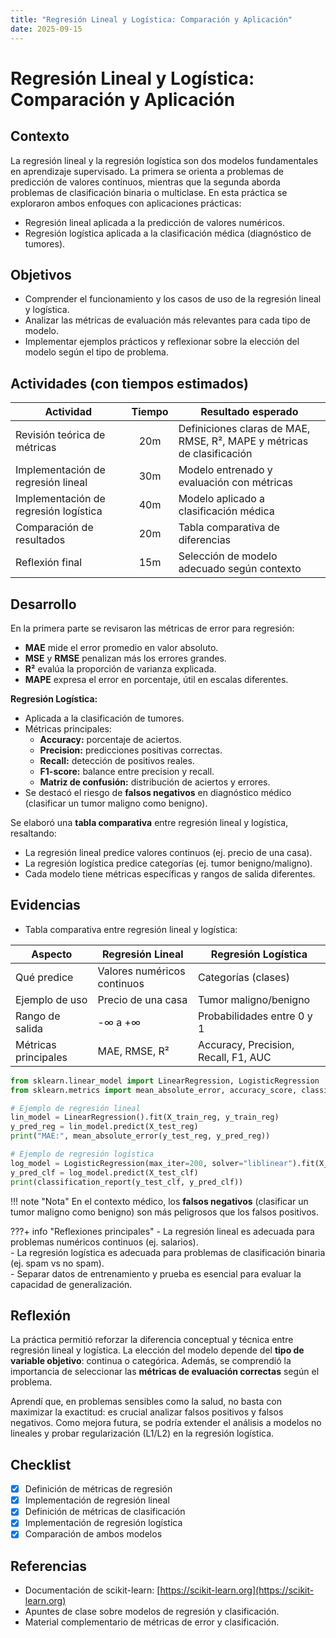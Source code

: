 ```yaml
---
title: "Regresión Lineal y Logística: Comparación y Aplicación"
date: 2025-09-15
---
```


# Regresión Lineal y Logística: Comparación y Aplicación

## Contexto
La regresión lineal y la regresión logística son dos modelos fundamentales en aprendizaje supervisado. La primera se orienta a problemas de predicción de valores continuos, mientras que la segunda aborda problemas de clasificación binaria o multiclase. En esta práctica se exploraron ambos enfoques con aplicaciones prácticas:  
- Regresión lineal aplicada a la predicción de valores numéricos.  
- Regresión logística aplicada a la clasificación médica (diagnóstico de tumores).  

## Objetivos
- Comprender el funcionamiento y los casos de uso de la regresión lineal y logística.  
- Analizar las métricas de evaluación más relevantes para cada tipo de modelo.  
- Implementar ejemplos prácticos y reflexionar sobre la elección del modelo según el tipo de problema.  

## Actividades (con tiempos estimados)

| Actividad                          | Tiempo | Resultado esperado                          |
|------------------------------------|:------:|---------------------------------------------|
| Revisión teórica de métricas        | 20m    | Definiciones claras de MAE, RMSE, R², MAPE y métricas de clasificación |
| Implementación de regresión lineal | 30m    | Modelo entrenado y evaluación con métricas  |
| Implementación de regresión logística | 40m  | Modelo aplicado a clasificación médica      |
| Comparación de resultados           | 20m    | Tabla comparativa de diferencias            |
| Reflexión final                     | 15m    | Selección de modelo adecuado según contexto |

## Desarrollo
En la primera parte se revisaron las métricas de error para regresión:  
- **MAE** mide el error promedio en valor absoluto.  
- **MSE** y **RMSE** penalizan más los errores grandes.  
- **R²** evalúa la proporción de varianza explicada.  
- **MAPE** expresa el error en porcentaje, útil en escalas diferentes.  

**Regresión Logística:**  
- Aplicada a la clasificación de tumores.  
- Métricas principales:  
  - **Accuracy:** porcentaje de aciertos.  
  - **Precision:** predicciones positivas correctas.  
  - **Recall:** detección de positivos reales.  
  - **F1-score:** balance entre precision y recall.  
  - **Matriz de confusión:** distribución de aciertos y errores.  
- Se destacó el riesgo de **falsos negativos** en diagnóstico médico (clasificar un tumor maligno como benigno).  

Se elaboró una **tabla comparativa** entre regresión lineal y logística, resaltando:  
- La regresión lineal predice valores continuos (ej. precio de una casa).  
- La regresión logística predice categorías (ej. tumor benigno/maligno).  
- Cada modelo tiene métricas específicas y rangos de salida diferentes.  

## Evidencias
- Tabla comparativa entre regresión lineal y logística:  

| **Aspecto**        | **Regresión Lineal**                | **Regresión Logística**                     |
|---------------------|-------------------------------------|---------------------------------------------|
| Qué predice         | Valores numéricos continuos         | Categorías (clases)                         |
| Ejemplo de uso      | Precio de una casa                  | Tumor maligno/benigno                       |
| Rango de salida     | -∞ a +∞                             | Probabilidades entre 0 y 1                  |
| Métricas principales| MAE, RMSE, R²                       | Accuracy, Precision, Recall, F1, AUC        |


```python linenums="1"
from sklearn.linear_model import LinearRegression, LogisticRegression
from sklearn.metrics import mean_absolute_error, accuracy_score, classification_report

# Ejemplo de regresión lineal
lin_model = LinearRegression().fit(X_train_reg, y_train_reg)
y_pred_reg = lin_model.predict(X_test_reg)
print("MAE:", mean_absolute_error(y_test_reg, y_pred_reg))

# Ejemplo de regresión logística
log_model = LogisticRegression(max_iter=200, solver="liblinear").fit(X_train_clf, y_train_clf)
y_pred_clf = log_model.predict(X_test_clf)
print(classification_report(y_test_clf, y_pred_clf))
```



!!! note "Nota"
    En el contexto médico, los **falsos negativos** (clasificar un tumor maligno como benigno) son más peligrosos que los falsos positivos.  

 

???+ info "Reflexiones principales"
    - La regresión lineal es adecuada para problemas numéricos continuos (ej. salarios).  
    - La regresión logística es adecuada para problemas de clasificación binaria (ej. spam vs no spam).  
    - Separar datos de entrenamiento y prueba es esencial para evaluar la capacidad de generalización.  

## Reflexión
La práctica permitió reforzar la diferencia conceptual y técnica entre regresión lineal y logística. La elección del modelo depende del **tipo de variable objetivo**: continua o categórica. Además, se comprendió la importancia de seleccionar las **métricas de evaluación correctas** según el problema.  

Aprendí que, en problemas sensibles como la salud, no basta con maximizar la exactitud: es crucial analizar falsos positivos y falsos negativos. Como mejora futura, se podría extender el análisis a modelos no lineales y probar regularización (L1/L2) en la regresión logística.  

## Checklist
- [x] Definición de métricas de regresión  
- [x] Implementación de regresión lineal  
- [x] Definición de métricas de clasificación  
- [x] Implementación de regresión logística  
- [x] Comparación de ambos modelos  

## Referencias
- Documentación de scikit-learn: [https://scikit-learn.org](https://scikit-learn.org)  
- Apuntes de clase sobre modelos de regresión y clasificación.  
- Material complementario de métricas de error y clasificación.  
